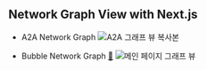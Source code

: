 ## Network Graph View with Next.js
- A2A Network Graph
  ![A2A 그래프 뷰 복사본](https://github.com/user-attachments/assets/06ce76c5-8d7d-4340-a988-500f28d8eaa2)

- Bubble Network Graph <a href="https://peak-main-page.vercel.app/" target="_blank">🔗</a>
  ![메인 페이지 그래프 뷰](https://github.com/user-attachments/assets/2096218c-5754-4222-acd9-a4a6bdf25ce9)
